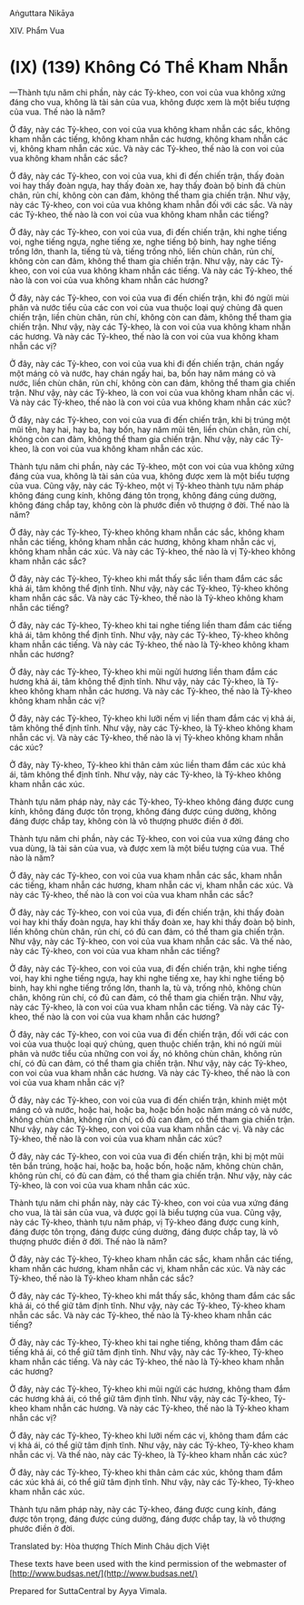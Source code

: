 Aṅguttara Nikāya

XIV. Phẩm Vua

# (IX) (139) Không Có Thể Kham Nhẫn

—Thành tựu năm chi phần, này các Tỷ-kheo, con voi của vua không xứng đáng cho vua, không là tài sản của vua, không được xem là một biểu tượng của vua. Thế nào là năm?

Ở đây, này các Tỷ-kheo, con voi của vua không kham nhẫn các sắc, không kham nhẫn các tiếng, không kham nhẫn các hương, không kham nhẫn các vị, không kham nhẫn các xúc. Và này các Tỷ-kheo, thế nào là con voi của vua không kham nhẫn các sắc?

Ở đây, này các Tỷ-kheo, con voi của vua, khi đi đến chiến trận, thấy đoàn voi hay thấy đoàn ngựa, hay thấy đoàn xe, hay thấy đoàn bộ binh đã chùn chân, rủn chí, không còn can đảm, không thể tham gia chiến trận. Như vậy, này các Tỷ-kheo, con voi của vua không kham nhẫn đối với các sắc. Và này các Tỷ-kheo, thế nào là con voi của vua không kham nhẫn các tiếng?

Ở đây, này các Tỷ-kheo, con voi của vua, đi đến chiến trận, khi nghe tiếng voi, nghe tiếng ngựa, nghe tiếng xe, nghe tiếng bộ binh, hay nghe tiếng trống lớn, thanh la, tiếng tù và, tiếng trống nhỏ, liền chùn chân, rủn chí, không còn can đảm, không thể tham gia chiến trận. Như vậy, này các Tỷ-kheo, con voi của vua không kham nhẫn các tiếng. Và này các Tỷ-kheo, thế nào là con voi của vua không kham nhẫn các hương?

Ở đây, này các Tỷ-kheo, con voi của vua đi đến chiến trận, khi đó ngửi mùi phân và nước tiểu của các con voi của vua thuộc loại quý chủng đã quen chiến trận, liền chùn chân, rủn chí, không còn can đảm, không thể tham gia chiến trận. Như vậy, này các Tỷ-kheo, là con voi của vua không kham nhẫn các hương. Và này các Tỷ-kheo, thế nào là con voi của vua không kham nhẫn các vị?

Ở đây, này các Tỷ-kheo, con voi của vua khi đi đến chiến trận, chán ngấy một máng cỏ và nước, hay chán ngấy hai, ba, bốn hay năm máng cỏ và nước, liền chùn chân, rủn chí, không còn can đảm, không thể tham gia chiến trận. Như vậy, này các Tỷ-kheo, là con voi của vua không kham nhẫn các vị. Và này các Tỷ-kheo, thế nào là con voi của vua không kham nhẫn các xúc?

Ở đây, này các Tỷ-kheo, con voi của vua đi đến chiến trận, khi bị trúng một mũi tên, hay hai, hay ba, hay bốn, hay năm mũi tên, liền chùn chân, rủn chí, không còn can đảm, không thể tham gia chiến trận. Như vậy, này các Tỷ-kheo, là con voi của vua không kham nhẫn các xúc.

Thành tựu năm chi phần, này các Tỷ-kheo, một con voi của vua không xứng đáng của vua, không là tài sản của vua, không được xem là một biểu tượng của vua. Cũng vậy, này các Tỷ-kheo, một vị Tỷ-kheo thành tựu năm pháp không đáng cung kính, không đáng tôn trọng, không đáng cúng dường, không đáng chắp tay, không còn là phước điền vô thượng ở đời. Thế nào là năm?

Ở đây, này các Tỷ-kheo, Tỷ-kheo không kham nhẫn các sắc, không kham nhẫn các tiếng, không kham nhẫn các hương, không kham nhẫn các vị, không kham nhẫn các xúc. Và này các Tỷ-kheo, thế nào là vị Tỷ-kheo không kham nhẫn các sắc?

Ở đây, này các Tỷ-kheo, Tỷ-kheo khi mắt thấy sắc liền tham đắm các sắc khả ái, tâm không thể định tĩnh. Như vậy, này các Tỷ-kheo, Tỷ-kheo không kham nhẫn các sắc. Và này các Tỷ-kheo, thế nào là Tỷ-kheo không kham nhẫn các tiếng?

Ở đây, này các Tỷ-kheo, Tỷ-kheo khi tai nghe tiếng liền tham đắm các tiếng khả ái, tâm không thể định tĩnh. Như vậy, này các Tỷ-kheo, Tỷ-kheo không kham nhẫn các tiếng. Và này các Tỷ-kheo, thế nào là Tỷ-kheo không kham nhẫn các hương?

Ở đây, này các Tỷ-kheo, Tỷ-kheo khi mũi ngửi hương liền tham đắm các hương khả ái, tâm không thể định tĩnh. Như vậy, này các Tỷ-kheo, là Tỷ-kheo không kham nhẫn các hương. Và này các Tỷ-kheo, thế nào là Tỷ-kheo không kham nhẫn các vị?

Ở đây, này các Tỷ-kheo, Tỷ-kheo khi lưỡi nếm vị liền tham đắm các vị khả ái, tâm không thể định tĩnh. Như vậy, này các Tỷ-kheo, là Tỷ-kheo không kham nhẫn các vị. Và này các Tỷ-kheo, thế nào là vị Tỷ-kheo không kham nhẫn các xúc?

Ở đây, này Tỷ-kheo, Tỷ-kheo khi thân cảm xúc liền tham đắm các xúc khả ái, tâm không thể định tĩnh. Như vậy, này các Tỷ-kheo, là Tỷ-kheo không kham nhẫn các xúc.

Thành tựu năm pháp này, này các Tỷ-kheo, Tỷ-kheo không đáng được cung kính, không đáng được tôn trọng, không đáng được cúng dường, không đáng được chắp tay, không còn là vô thượng phước điền ở đời.

Thành tựu năm chi phần, này các Tỷ-kheo, con voi của vua xứng đáng cho vua dùng, là tài sản của vua, và được xem là một biểu tượng của vua. Thế nào là năm?

Ở đây, này các Tỷ-kheo, con voi của vua kham nhẫn các sắc, kham nhẫn các tiếng, kham nhẫn các hương, kham nhẫn các vị, kham nhẫn các xúc. Và này các Tỷ-kheo, thế nào là con voi của vua kham nhẫn các sắc?

Ở đây, này các Tỷ-kheo, con voi của vua, đi đến chiến trận, khi thấy đoàn voi hay khi thấy đoàn ngựa, hay khi thấy đoàn xe, hay khi thấy đoàn bộ binh, liền không chùn chân, rủn chí, có đủ can đảm, có thể tham gia chiến trận. Như vậy, này các Tỷ-kheo, con voi của vua kham nhẫn các sắc. Và thế nào, này các Tỷ-kheo, con voi của vua kham nhẫn các tiếng?

Ở đây, này các Tỷ-kheo, con voi của vua, đi đến chiến trận, khi nghe tiếng voi, hay khi nghe tiếng ngựa, hay khi nghe tiếng xe, hay khi nghe tiếng bộ binh, hay khi nghe tiếng trống lớn, thanh la, tù và, trống nhỏ, không chùn chân, không rủn chí, có đủ can đảm, có thể tham gia chiến trận. Như vậy, này các Tỷ-kheo, là con voi của vua kham nhẫn các tiếng. Và này các Tỷ-kheo, thế nào là con voi của vua kham nhẫn các hương?

Ở đây, này các Tỷ-kheo, con voi của vua đi đến chiến trận, đối với các con voi của vua thuộc loại quý chủng, quen thuộc chiến trận, khi nó ngửi mùi phân và nước tiểu của những con voi ấy, nó không chùn chân, không rủn chí, có đủ can đảm, có thể tham gia chiến trận. Như vậy, này các Tỷ-kheo, con voi của vua kham nhẫn các hương. Và này các Tỷ-kheo, thế nào là con voi của vua kham nhẫn các vị?

Ở đây, này các Tỷ-kheo, con voi của vua đi đến chiến trận, khinh miệt một máng cỏ và nước, hoặc hai, hoặc ba, hoặc bốn hoặc năm máng cỏ và nước, không chùn chân, không rủn chí, có đủ can đảm, có thể tham gia chiến trận. Như vậy, này các Tỷ-kheo, con voi của vua kham nhẫn các vị. Và này các Tỷ-kheo, thế nào là con voi của vua kham nhẫn các xúc?

Ở đây, này các Tỷ-kheo, con voi của vua đi đến chiến trận, khi bị một mũi tên bắn trúng, hoặc hai, hoặc ba, hoặc bốn, hoặc năm, không chùn chân, không rủn chí, có đủ can đảm, có thể tham gia chiến trận. Như vậy, này các Tỷ-kheo, là con voi của vua kham nhẫn các xúc.

Thành tựu năm chi phần này, này các Tỷ-kheo, con voi của vua xứng đáng cho vua, là tài sản của vua, và được gọi là biểu tượng của vua. Cũng vậy, này các Tỷ-kheo, thành tựu năm pháp, vị Tỷ-kheo đáng được cung kính, đáng được tôn trọng, đáng được cúng dường, đáng được chắp tay, là vô thượng phước điền ở đời. Thế nào là năm?

Ở đây, này các Tỷ-kheo, Tỷ-kheo kham nhẫn các sắc, kham nhẫn các tiếng, kham nhẫn các hương, kham nhẫn các vị, kham nhẫn các xúc. Và này các Tỷ-kheo, thế nào là Tỷ-kheo kham nhẫn các sắc?

Ở đây, này các Tỷ-kheo, Tỷ-kheo khi mắt thấy sắc, không tham đắm các sắc khả ái, có thể giữ tâm định tĩnh. Như vậy, này các Tỷ-kheo, Tỷ-kheo kham nhẫn các sắc. Và này các Tỷ-kheo, thế nào là Tỷ-kheo kham nhẫn các tiếng?

Ở đây, này các Tỷ-kheo, Tỷ-kheo khi tai nghe tiếng, không tham đắm các tiếng khả ái, có thể giữ tâm định tĩnh. Như vậy, này các Tỷ-kheo, Tỷ-kheo kham nhẫn các tiếng. Và này các Tỷ-kheo, thế nào là Tỷ-kheo kham nhẫn các hương?

Ở đây, này các Tỷ-kheo, Tỷ-kheo khi mũi ngửi các hương, không tham đắm các hương khả ái, có thể giữ tâm định tĩnh. Như vậy, này các Tỷ-kheo, Tỷ-kheo kham nhẫn các hương. Và này các Tỷ-kheo, thế nào là Tỷ-kheo kham nhẫn các vị?

Ở đây, này các Tỷ-kheo, Tỷ-kheo khi lưỡi nếm các vị, không tham đắm các vị khả ái, có thể giữ tâm định tĩnh. Như vậy, này các Tỷ-kheo, Tỷ-kheo kham nhẫn các vị. Và thế nào, này các Tỷ-kheo, là Tỷ-kheo kham nhẫn các xúc?

Ở đây, này các Tỷ-kheo, Tỷ-kheo khi thân cảm các xúc, không tham đắm các xúc khả ái, có thể giữ tâm định tĩnh. Như vậy, này các Tỷ-kheo, Tỷ-kheo kham nhẫn các xúc.

Thành tựu năm pháp này, này các Tỷ-kheo, đáng được cung kính, đáng được tôn trọng, đáng được cúng dường, đáng được chắp tay, là vô thượng phước điền ở đời.

Translated by: Hòa thượng Thích Minh Châu dịch Việt

These texts have been used with the kind permission of the webmaster of [http://www.budsas.net/](http://www.budsas.net/)

Prepared for SuttaCentral by Ayya Vimala.